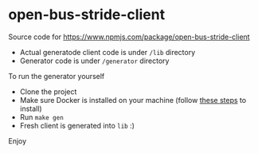 # open-bus-stride-client

Source code for https://www.npmjs.com/package/open-bus-stride-client

- Actual generatode client code is under `/lib` directory
- Generator code is under `/generator` directory

To run the generator yourself
- Clone the project
- Make sure Docker is installed on your machine (follow [these steps](https://docs.docker.com/get-docker/) to install)
- Run `make gen`
- Fresh client is generated into `lib` :)


Enjoy
